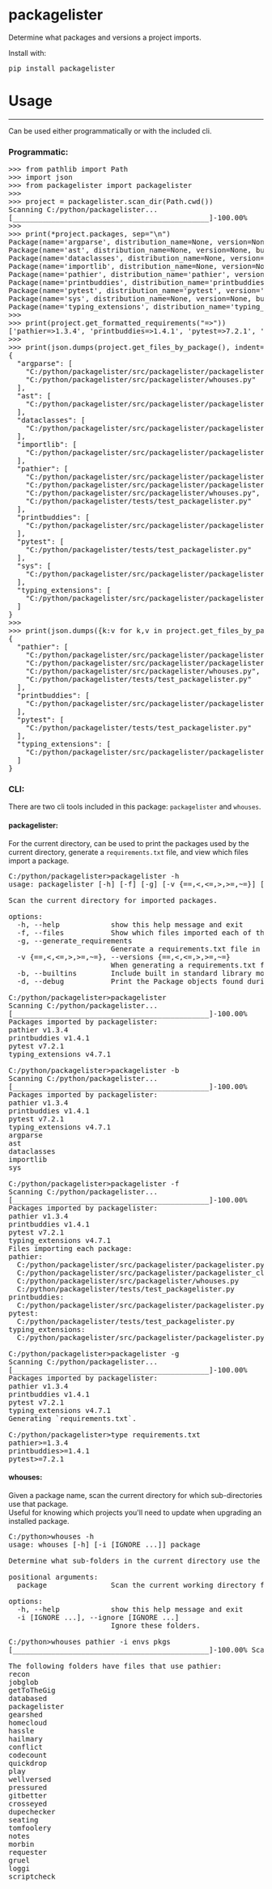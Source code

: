 # packagelister
Determine what packages and versions a project imports.  

Install with:
<pre>pip install packagelister</pre>


# Usage

---

Can be used either programmatically or with the included cli.  

### Programmatic:  

<pre>
>>> from pathlib import Path
>>> import json
>>> from packagelister import packagelister
>>>
>>> project = packagelister.scan_dir(Path.cwd())
Scanning C:/python/packagelister...
[______________________________________________]-100.00%
>>>
>>> print(*project.packages, sep="\n")
Package(name='argparse', distribution_name=None, version=None, builtin=True)
Package(name='ast', distribution_name=None, version=None, builtin=True)
Package(name='dataclasses', distribution_name=None, version=None, builtin=True)
Package(name='importlib', distribution_name=None, version=None, builtin=True)
Package(name='pathier', distribution_name='pathier', version='1.3.4', builtin=False)
Package(name='printbuddies', distribution_name='printbuddies', version='1.4.1', builtin=False)
Package(name='pytest', distribution_name='pytest', version='7.2.1', builtin=False)
Package(name='sys', distribution_name=None, version=None, builtin=True)
Package(name='typing_extensions', distribution_name='typing_extensions', version='4.7.1', builtin=False)
>>>
>>> print(project.get_formatted_requirements("=>"))
['pathier=>1.3.4', 'printbuddies=>1.4.1', 'pytest=>7.2.1', 'typing_extensions=>4.7.1']
>>>
>>> print(json.dumps(project.get_files_by_package(), indent=2))
{
  "argparse": [
    "C:/python/packagelister/src/packagelister/packagelister_cli.py",
    "C:/python/packagelister/src/packagelister/whouses.py"
  ],
  "ast": [
    "C:/python/packagelister/src/packagelister/packagelister.py"
  ],
  "dataclasses": [
    "C:/python/packagelister/src/packagelister/packagelister.py"
  ],
  "importlib": [
    "C:/python/packagelister/src/packagelister/packagelister.py"
  ],
  "pathier": [
    "C:/python/packagelister/src/packagelister/packagelister.py",
    "C:/python/packagelister/src/packagelister/packagelister_cli.py",
    "C:/python/packagelister/src/packagelister/whouses.py",
    "C:/python/packagelister/tests/test_packagelister.py"
  ],
  "printbuddies": [
    "C:/python/packagelister/src/packagelister/packagelister.py"
  ],
  "pytest": [
    "C:/python/packagelister/tests/test_packagelister.py"
  ],
  "sys": [
    "C:/python/packagelister/src/packagelister/packagelister.py"
  ],
  "typing_extensions": [
    "C:/python/packagelister/src/packagelister/packagelister.py"
  ]
}
>>>
>>> print(json.dumps({k:v for k,v in project.get_files_by_package().items() if k in project.packages.third_party.names}, indent=2))
{
  "pathier": [
    "C:/python/packagelister/src/packagelister/packagelister.py",
    "C:/python/packagelister/src/packagelister/packagelister_cli.py",
    "C:/python/packagelister/src/packagelister/whouses.py",
    "C:/python/packagelister/tests/test_packagelister.py"
  ],
  "printbuddies": [
    "C:/python/packagelister/src/packagelister/packagelister.py"
  ],
  "pytest": [
    "C:/python/packagelister/tests/test_packagelister.py"
  ],
  "typing_extensions": [
    "C:/python/packagelister/src/packagelister/packagelister.py"
  ]
}
</pre>

### CLI:

There are two cli tools included in this package: `packagelister` and `whouses`.  

#### packagelister:

For the current directory, can be used to print the packages used by the current directory,
generate a `requirements.txt` file, and view which files import a package.

<pre>
C:/python/packagelister>packagelister -h
usage: packagelister [-h] [-f] [-g] [-v {==,<,<=,>,>=,~=}] [-b] [-d]

Scan the current directory for imported packages.

options:
  -h, --help            show this help message and exit
  -f, --files           Show which files imported each of the packages.
  -g, --generate_requirements
                        Generate a requirements.txt file in the current directory.
  -v {==,<,<=,>,>=,~=}, --versions {==,<,<=,>,>=,~=}
                        When generating a requirements.txt file, include the versions of the packages using this relation. (You may need to put quotes around some of the options.)
  -b, --builtins        Include built in standard library modules in terminal display.
  -d, --debug           Print the Package objects found during the scan.

C:/python/packagelister>packagelister
Scanning C:/python/packagelister...
[______________________________________________]-100.00%
Packages imported by packagelister:
pathier v1.3.4
printbuddies v1.4.1
pytest v7.2.1
typing_extensions v4.7.1

C:/python/packagelister>packagelister -b
Scanning C:/python/packagelister...
[______________________________________________]-100.00%
Packages imported by packagelister:
pathier v1.3.4
printbuddies v1.4.1
pytest v7.2.1
typing_extensions v4.7.1
argparse
ast
dataclasses
importlib
sys

C:/python/packagelister>packagelister -f
Scanning C:/python/packagelister...
[______________________________________________]-100.00%
Packages imported by packagelister:
pathier v1.3.4
printbuddies v1.4.1
pytest v7.2.1
typing_extensions v4.7.1
Files importing each package:
pathier:
  C:/python/packagelister/src/packagelister/packagelister.py
  C:/python/packagelister/src/packagelister/packagelister_cli.py
  C:/python/packagelister/src/packagelister/whouses.py
  C:/python/packagelister/tests/test_packagelister.py
printbuddies:
  C:/python/packagelister/src/packagelister/packagelister.py
pytest:
  C:/python/packagelister/tests/test_packagelister.py
typing_extensions:
  C:/python/packagelister/src/packagelister/packagelister.py

C:/python/packagelister>packagelister -g
Scanning C:/python/packagelister...
[______________________________________________]-100.00%
Packages imported by packagelister:
pathier v1.3.4
printbuddies v1.4.1
pytest v7.2.1
typing_extensions v4.7.1
Generating `requirements.txt`.

C:/python/packagelister>type requirements.txt
pathier>=1.3.4
printbuddies>=1.4.1
pytest>=7.2.1
</pre>

#### whouses:

Given a package name, scan the current directory for which sub-directories use that package.  
Useful for knowing which projects you'll need to update when upgrading an installed package.  

<pre>
C:/python>whouses -h
usage: whouses [-h] [-i [IGNORE ...]] package

Determine what sub-folders in the current directory use the specified package. Useful for knowing which projects need to be updated when upgrading an installed package.

positional arguments:
  package               Scan the current working directory for project folders that use this package.

options:
  -h, --help            show this help message and exit
  -i [IGNORE ...], --ignore [IGNORE ...]
                        Ignore these folders.

C:/python>whouses pathier -i envs pkgs
[______________________________________________]-100.00% Scanning scriptcheck...

The following folders have files that use pathier:
recon
jobglob
getToTheGig
databased
packagelister
gearshed
homecloud
hassle
hailmary
conflict
codecount
quickdrop
play
wellversed
pressured
gitbetter
crosseyed
dupechecker
seating
tomfoolery
notes
morbin
requester
gruel
loggi
scriptcheck
</pre>
